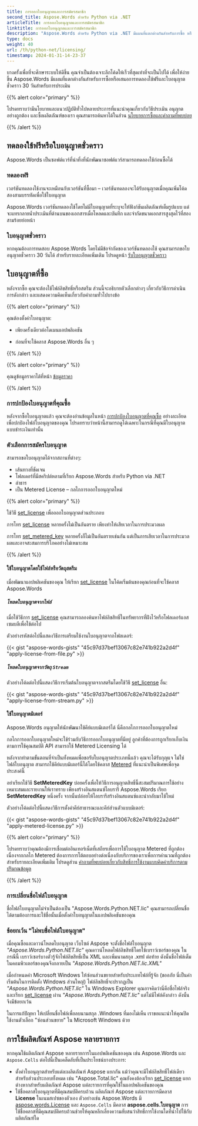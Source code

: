 ```yaml
---
title: การออกใบอนุญาตและการสมัครสมาชิก
second_title: Aspose.Words สำหรับ Python via .NET
articleTitle: การออกใบอนุญาตและการสมัครสมาชิก
linktitle: การออกใบอนุญาตและการสมัครสมาชิก
description: "Aspose.Words สำหรับ Python via .NET มีแผนที่แตกต่างกันสำหรับการซื้อ หรือเสนอการทดลองใช้ฟรีและใบอนุญาตชั่วคราว 30 วันสำหรับการประเมินโดยใช้นโยบายการให้สิทธิ์การใช้งานและการสมัครสมาชิก"
type: docs
weight: 40
url: /th/python-net/licensing/
timestamp: 2024-01-31-14-23-37
---
```


บางครั้งเพื่อที่จะศึกษาระบบให้ดีขึ้น คุณจำเป็นต้องเจาะลึกโค้ดให้เร็วที่สุดเท่าที่จะเป็นไปได้ เพื่อให้ง่ายขึ้น Aspose.Words มีแผนที่แตกต่างกันสำหรับการซื้อหรือเสนอการทดลองใช้ฟรีและใบอนุญาตชั่วคราว 30 วันสำหรับการประเมิน

{{% alert color="primary" %}}

โปรดทราบว่ามีนโยบายและแนวปฏิบัติทั่วไปหลายประการที่แนะนำคุณเกี่ยวกับวิธีประเมิน อนุญาตอย่างถูกต้อง และซื้อผลิตภัณฑ์ของเรา คุณสามารถค้นหาได้ในส่วน [นโยบายการซื้อและคำถามที่พบบ่อย](https://purchase.aspose.com/policies/)

{{% /alert %}}

## ทดลองใช้ฟรีหรือใบอนุญาตชั่วคราว

Aspose.Words เป็นซอฟต์แวร์ที่น่าทึ่งที่นักพัฒนาซอฟต์แวร์สามารถทดลองใช้ก่อนซื้อได้

### ทดลองฟรี

เวอร์ชันทดลองใช้งานจะเหมือนกับเวอร์ชันที่ซื้อมา – เวอร์ชันทดลองจะได้รับอนุญาตเมื่อคุณเพิ่มโค้ดสองสามบรรทัดเพื่อใช้ใบอนุญาต

Aspose.Words เวอร์ชันทดลองใช้โดยไม่มีใบอนุญาตที่ระบุจะให้ฟังก์ชันผลิตภัณฑ์เต็มรูปแบบ แต่จะแทรกลายน้ำประเมินที่ด้านบนของเอกสารเมื่อโหลดและบันทึก และจำกัดขนาดเอกสารสูงสุดไว้ที่สองสามร้อยย่อหน้า

### ใบอนุญาตชั่วคราว

หากคุณต้องการทดสอบ Aspose.Words โดยไม่มีข้อจำกัดของเวอร์ชันทดลองใช้ คุณสามารถขอใบอนุญาตชั่วคราว 30 วันได้ สำหรับรายละเอียดเพิ่มเติม โปรดดูหน้า [รับใบอนุญาตชั่วคราว](https://purchase.aspose.com/temporary-license/)

## ใบอนุญาตที่ซื้อ

หลังจากซื้อ คุณจะต้องใช้ไฟล์ลิขสิทธิ์หรือสตรีม ส่วนนี้จะอธิบายตัวเลือกต่างๆ เกี่ยวกับวิธีการดำเนินการดังกล่าว และแสดงความคิดเห็นเกี่ยวกับคำถามทั่วไปบางข้อ

{{% alert color="primary" %}}

คุณต้องตั้งค่าใบอนุญาต:

* เพียงครั้งเดียวต่อโดเมนแอปพลิเคชัน

* ก่อนที่จะใช้คลาส Aspose.Words อื่น ๆ

{{% /alert %}}

{{% alert color="primary" %}}

คุณดูข้อมูลราคาได้ที่หน้า [ข้อมูลราคา](https://purchase.aspose.com/pricing/words/family/)

{{% /alert %}}

### การปกป้องใบอนุญาตที่คุณซื้อ

หลังจากซื้อใบอนุญาตแล้ว คุณจะต้องอ่านข้อมูลในหน้า [การปกป้องใบอนุญาตที่คุณซื้อ](https://purchase.aspose.com/orders/protecting-your-license-file) อย่างละเอียดเพื่อปกป้องไฟล์ใบอนุญาตของคุณ โปรดทราบว่าหน้านี้สามารถดูได้เฉพาะในกรณีที่คุณมีใบอนุญาตแบบชำระเงินเท่านั้น

### ตัวเลือกการสมัครใบอนุญาต

สามารถขอใบอนุญาตได้จากสถานที่ต่างๆ:

* เส้นทางที่ชัดเจน
* โฟลเดอร์ที่มีสคริปต์หลามที่เรียก Aspose.Words สำหรับ Python via .NET
* ลำธาร
* เป็น Metered License – กลไกการออกใบอนุญาตใหม่

{{% alert color="primary" %}}

ใช้วิธี [set_license](https://reference.aspose.com/words/python-net/aspose.words/license/set_license/) เพื่อออกใบอนุญาตส่วนประกอบ

การโทร [set_license](https://reference.aspose.com/words/python-net/aspose.words/license/set_license/) หลายครั้งไม่เป็นอันตราย เพียงทำให้เสียเวลาในการประมวลผล

การโทร [set_metered_key](https://reference.aspose.com/words/python-net/aspose.words/metered/set_metered_key/#str_str) หลายครั้งก็ไม่เป็นอันตรายเช่นกัน แต่เป็นการเสียเวลาในการประมวลผลและอาจสะสมการบริโภคอย่างไม่เหมาะสม

{{% /alert %}}

#### ใช้ใบอนุญาตโดยใช้ไฟล์หรือวัตถุสตรีม

เมื่อพัฒนาแอปพลิเคชันของคุณ ให้เรียก [set_license](https://reference.aspose.com/words/python-net/aspose.words/license/set_license/) ในโค้ดเริ่มต้นของคุณก่อนที่จะใช้คลาส Aspose.Words

##### โหลดใบอนุญาตจากไฟล์

เมื่อใช้วิธีการ [set_license](https://reference.aspose.com/words/python-net/aspose.words/license/set_license/) คุณสามารถลองค้นหาไฟล์ลิขสิทธิ์ในทรัพยากรที่ฝังไว้หรือโฟลเดอร์แอสเซมบลีเพื่อใช้ต่อไป

ตัวอย่างรหัสต่อไปนี้แสดงวิธีการเตรียมใช้งานใบอนุญาตจากโฟลเดอร์:

{{< gist "aspose-words-gists" "45c97d37bef13067c82e741b922a2d4f" "apply-license-from-file.py" >}}

##### โหลดใบอนุญาตจากวัตถุ `Stream`

ตัวอย่างโค้ดต่อไปนี้แสดงวิธีการเริ่มต้นใบอนุญาตจากสตรีมโดยใช้วิธี [set_license](https://reference.aspose.com/words/python-net/aspose.words/license/set_license/) อื่น:

{{< gist "aspose-words-gists" "45c97d37bef13067c82e741b922a2d4f" "apply-license-from-stream.py" >}}

#### ใช้ใบอนุญาตมิเตอร์

Aspose.Words อนุญาตให้นักพัฒนาใช้คีย์แบบมิเตอร์ได้ นี่คือกลไกการออกใบอนุญาตใหม่

กลไกการออกใบอนุญาตใหม่จะใช้ร่วมกับวิธีการออกใบอนุญาตที่มีอยู่ ลูกค้าที่ต้องการถูกเรียกเก็บเงินตามการใช้คุณสมบัติ API สามารถใช้ Metered Licensing ได้

หลังจากทำตามขั้นตอนที่จำเป็นทั้งหมดเพื่อขอรับใบอนุญาตประเภทนี้แล้ว คุณจะได้รับกุญแจ ไม่ใช่ไฟล์ใบอนุญาต สามารถใช้คีย์แบบมิเตอร์นี้ได้โดยใช้คลาส [Metered](https://reference.aspose.com/words/python-net/aspose.words/metered/) ที่แนะนำเป็นพิเศษเพื่อจุดประสงค์นี้

อย่าเรียกใช้วิธี **SetMeteredKey** บ่อยครั้งเพื่อให้วิธีการอนุญาตสิทธิ์นี้สะสมปริมาณการใช้อย่างเหมาะสมและรายงานให้เราทราบ เพียงสร้างอินสแตนซ์ไลบรารี Aspose.Words เรียก **SetMeteredKey** หนึ่งครั้ง จากนั้นปล่อยให้ไลบรารีสร้างอินสแตนซ์และนำกลับมาใช้ใหม่

ตัวอย่างโค้ดต่อไปนี้แสดงวิธีการตั้งค่าคีย์สาธารณะและคีย์ส่วนตัวแบบมิเตอร์:

{{< gist "aspose-words-gists" "45c97d37bef13067c82e741b922a2d4f" "apply-metered-license.py" >}}

{{% alert color="primary" %}}

โปรดทราบว่าคุณต้องมีการเชื่อมต่ออินเทอร์เน็ตที่เสถียรเพื่อการใช้ใบอนุญาต Metered ที่ถูกต้อง เนื่องจากกลไก Metered ต้องการการโต้ตอบอย่างต่อเนื่องกับบริการของเราเพื่อการคำนวณที่ถูกต้อง สำหรับรายละเอียดเพิ่มเติม โปรดดูส่วน [คำถามที่พบบ่อยเกี่ยวกับสิทธิ์การใช้งานแบบคิดค่าบริการตามปริมาณข้อมูล](https://purchase.aspose.com/faqs/licensing/metered/)

{{% /alert %}}

### การเปลี่ยนชื่อไฟล์ใบอนุญาต

ชื่อไฟล์ใบอนุญาตไม่จำเป็นต้องเป็น "Aspose.Words.Python.NET.lic" คุณสามารถเปลี่ยนชื่อได้ตามต้องการและใช้ชื่อนั้นเมื่อตั้งค่าใบอนุญาตในแอปพลิเคชันของคุณ

### ข้อยกเว้น "ไม่พบชื่อไฟล์ใบอนุญาต"

เมื่อคุณซื้อและดาวน์โหลดใบอนุญาต เว็บไซต์ Aspose จะตั้งชื่อไฟล์ใบอนุญาต *"Aspose.Words.Python.NET.lic"* คุณดาวน์โหลดไฟล์ลิขสิทธิ์โดยใช้เบราว์เซอร์ของคุณ ในกรณีนี้ เบราว์เซอร์บางตัวรู้จักไฟล์ลิขสิทธิ์เป็น XML และเพิ่มนามสกุล .xml ต่อท้าย ดังนั้นชื่อไฟล์เต็มในคอมพิวเตอร์ของคุณจึงกลายเป็น *"Aspose.Words.Python.NET.lic.XML"*

เมื่อกำหนดค่า Microsoft Windows ให้ซ่อนส่วนขยายสำหรับประเภทไฟล์ที่รู้จัก (ขออภัย นี่เป็นค่าเริ่มต้นในการติดตั้ง Windows ส่วนใหญ่) ไฟล์ลิขสิทธิ์จะปรากฏเป็น *"Aspose.Words.Python.NET.lic"* ใน Windows Explorer คุณอาจคิดว่านี่คือชื่อไฟล์จริงและเรียก [set_license](https://reference.aspose.com/words/python-net/aspose.words/license/set_license/) ผ่าน *"Aspose.Words.Python.NET.lic"* แต่ไม่มีไฟล์ดังกล่าว ดังนั้นจึงมีข้อยกเว้น

ในการแก้ปัญหา ให้เปลี่ยนชื่อไฟล์เพื่อลบนามสกุล .Windows ที่มองไม่เห็น เราขอแนะนำให้คุณปิดใช้งานตัวเลือก "ซ่อนส่วนขยาย" ใน Microsoft Windows ด้วย

## การใช้ผลิตภัณฑ์ Aspose หลายรายการ

หากคุณใช้ผลิตภัณฑ์ Aspose หลายรายการในแอปพลิเคชันของคุณ เช่น Aspose.Words และ `Aspose.Cells` ต่อไปนี้เป็นเคล็ดลับที่เป็นประโยชน์บางประการ:

* ตั้งค่าใบอนุญาตสำหรับแต่ละผลิตภัณฑ์ Aspose แยกกัน แม้ว่าคุณจะมีไฟล์ลิขสิทธิ์ไฟล์เดียวสำหรับส่วนประกอบทั้งหมด เช่น "Aspose.Total.lic" คุณยังคงต้องเรียก [set_license](https://reference.aspose.com/words/python-net/aspose.words/license/set_license/) แยกต่างหากสำหรับผลิตภัณฑ์ Aspose แต่ละรายการที่คุณใช้ในแอปพลิเคชันของคุณ
* ใช้ชื่อคลาสใบอนุญาตที่มีคุณสมบัติครบถ้วน ผลิตภัณฑ์ Aspose แต่ละรายการมีคลาส **License** ในเนมสเปซของตัวเอง ตัวอย่างเช่น Aspose.Words มี [aspose.words.License](https://reference.aspose.com/words/python-net/aspose.words/license/) และ `Aspose.Cells` มีคลาส **aspose.cells.ใบอนุญาต** การใช้ชื่อคลาสที่มีคุณสมบัติครบถ้วนช่วยให้คุณหลีกเลี่ยงความสับสนว่าสิทธิ์การใช้งานใดที่นำไปใช้กับผลิตภัณฑ์ใด
